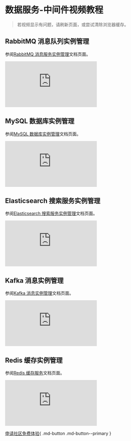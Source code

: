 # 数据服务-中间件视频教程

> 若视频显示有问题，请刷新页面，或尝试清除浏览器缓存。

## RabbitMQ 消息队列实例管理

参阅[RabbitMQ 消息服务实例管理](../middleware/rabbitmq/userguide/create.md)文档页面。

<div class="responsive-video-container">
<iframe src="https://harbor-test2.cn-sh2.ufileos.com/docs/videos/RabbitMQ-instance-management.mp4" scrolling="no" border="0" frameborder="no" framespacing="0" allowfullscreen="true"> </iframe>
</div>

## MySQL 数据库实例管理

参阅[MySQL 数据库实例管理](../middleware/mysql/userguide/create.md)文档页面。

<div class="responsive-video-container">
<iframe src="https://harbor-test2.cn-sh2.ufileos.com/docs/videos/mysql.mp4" scrolling="no" border="0" frameborder="no" framespacing="0" allowfullscreen="true"> </iframe>
</div>

## Elasticsearch 搜索服务实例管理

参阅[Elasticsearch 搜索服务实例管理](../middleware/elastic-search/userguide/create.md)文档页面。

<div class="responsive-video-container">
<iframe src="https://harbor-test2.cn-sh2.ufileos.com/docs/videos/es.mp4" scrolling="no" border="0" frameborder="no" framespacing="0" allowfullscreen="true"> </iframe>
</div>

## Kafka 消息实例管理

参阅[Kafka 消息实例管理](../middleware/kafka/userguide/create.md)文档页面。

<div class="responsive-video-container">
<iframe src="https://harbor-test2.cn-sh2.ufileos.com/docs/videos/kafka.mp4" scrolling="no" border="0" frameborder="no" framespacing="0" allowfullscreen="true"> </iframe>
</div>

## Redis 缓存实例管理

参阅[Redis 缓存服务](../middleware/redis/intro/what.md)文档页面。

<div class="responsive-video-container">
<iframe src="https://harbor-test2.cn-sh2.ufileos.com/docs/videos/redis.mp4" scrolling="no" border="0" frameborder="no" framespacing="0" allowfullscreen="true"> </iframe>
</div>


[申请社区免费体验](../dce/license0.md){ .md-button .md-button--primary }
